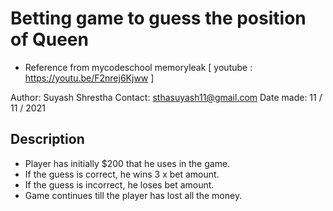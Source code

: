 # Betting game to guess the position of Queen

- Reference from mycodeschool memoryleak [ youtube : <https://youtu.be/F2nrej6Kjww> ]

Author: Suyash Shrestha
Contact: sthasuyash11@gmail.com
Date made: 11 / 11 / 2021

## Description

- Player has initially \$200 that he uses in the game.
- If the guess is correct, he wins 3 x bet amount.
- If the guess is incorrect, he loses bet amount.
- Game continues till the player has lost all the money.
